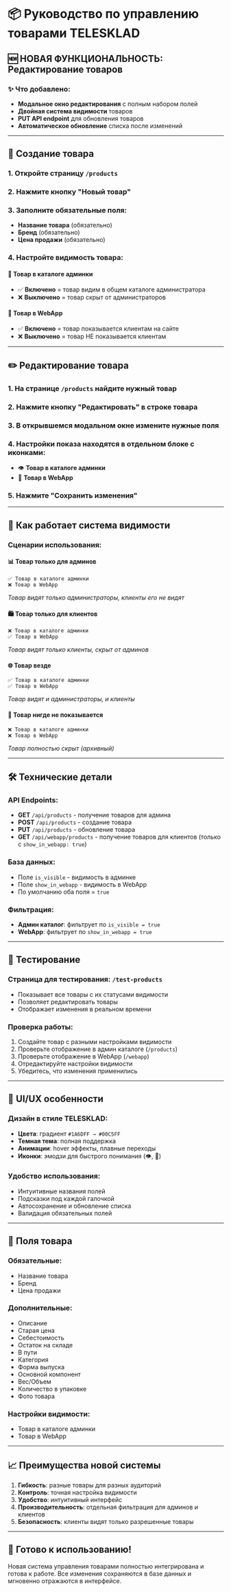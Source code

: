 # 📦 Руководство по управлению товарами TELESKLAD

## 🆕 НОВАЯ ФУНКЦИОНАЛЬНОСТЬ: Редактирование товаров

### ✨ Что добавлено:
- **Модальное окно редактирования** с полным набором полей
- **Двойная система видимости** товаров
- **PUT API endpoint** для обновления товаров
- **Автоматическое обновление** списка после изменений

---

## 🎯 Создание товара

### 1. Откройте страницу `/products`
### 2. Нажмите кнопку **"Новый товар"**
### 3. Заполните обязательные поля:
- **Название товара** (обязательно)
- **Бренд** (обязательно)
- **Цена продажи** (обязательно)

### 4. Настройте видимость товара:

#### 🔧 **Товар в каталоге админки**
- ✅ **Включено** = товар видим в общем каталоге администратора
- ❌ **Выключено** = товар скрыт от администраторов

#### 📱 **Товар в WebApp**
- ✅ **Включено** = товар показывается клиентам на сайте
- ❌ **Выключено** = товар НЕ показывается клиентам

---

## ✏️ Редактирование товара

### 1. На странице `/products` найдите нужный товар
### 2. Нажмите кнопку **"Редактировать"** в строке товара
### 3. В открывшемся модальном окне измените нужные поля
### 4. **Настройки показа** находятся в отдельном блоке с иконками:
   - 👁️ **Товар в каталоге админки**
   - 📱 **Товар в WebApp**
### 5. Нажмите **"Сохранить изменения"**

---

## 🔄 Как работает система видимости

### Сценарии использования:

#### 📊 **Товар только для админов**
```
✅ Товар в каталоге админки
❌ Товар в WebApp
```
*Товар видят только администраторы, клиенты его не видят*

#### 🛍️ **Товар только для клиентов**
```
❌ Товар в каталоге админки  
✅ Товар в WebApp
```
*Товар видят только клиенты, скрыт от админов*

#### 🌐 **Товар везде**
```
✅ Товар в каталоге админки
✅ Товар в WebApp
```
*Товар видят и администраторы, и клиенты*

#### 🚫 **Товар нигде не показывается**
```
❌ Товар в каталоге админки
❌ Товар в WebApp
```
*Товар полностью скрыт (архивный)*

---

## 🛠️ Технические детали

### API Endpoints:
- **GET** `/api/products` - получение товаров для админа
- **POST** `/api/products` - создание товара
- **PUT** `/api/products` - обновление товара
- **GET** `/api/webapp/products` - получение товаров для клиентов (только с `show_in_webapp: true`)

### База данных:
- Поле `is_visible` - видимость в админке
- Поле `show_in_webapp` - видимость в WebApp
- По умолчанию оба поля = `true`

### Фильтрация:
- **Админ каталог**: фильтрует по `is_visible = true`
- **WebApp**: фильтрует по `show_in_webapp = true`

---

## 🧪 Тестирование

### Страница для тестирования: `/test-products`
- Показывает все товары с их статусами видимости
- Позволяет редактировать товары
- Отображает изменения в реальном времени

### Проверка работы:
1. Создайте товар с разными настройками видимости
2. Проверьте отображение в админ каталоге (`/products`)
3. Проверьте отображение в WebApp (`/webapp`)
4. Отредактируйте настройки видимости
5. Убедитесь, что изменения применились

---

## 🎨 UI/UX особенности

### Дизайн в стиле TELESKLAD:
- **Цвета**: градиент `#1A6DFF → #00C5FF`
- **Темная тема**: полная поддержка
- **Анимации**: hover эффекты, плавные переходы
- **Иконки**: эмодзи для быстрого понимания (👁️, 📱)

### Удобство использования:
- Интуитивные названия полей
- Подсказки под каждой галочкой
- Автосохранение и обновление списка
- Валидация обязательных полей

---

## 🔧 Поля товара

### Обязательные:
- Название товара
- Бренд  
- Цена продажи

### Дополнительные:
- Описание
- Старая цена
- Себестоимость
- Остаток на складе
- В пути
- Категория
- Форма выпуска
- Основной компонент
- Вес/Объем
- Количество в упаковке
- Фото товара

### Настройки видимости:
- Товар в каталоге админки
- Товар в WebApp

---

## 📈 Преимущества новой системы

1. **Гибкость**: разные товары для разных аудиторий
2. **Контроль**: точная настройка видимости
3. **Удобство**: интуитивный интерфейс
4. **Производительность**: отдельная фильтрация для админов и клиентов
5. **Безопасность**: клиенты видят только разрешенные товары

---

## 🚀 Готово к использованию!

Новая система управления товарами полностью интегрирована и готова к работе. Все изменения сохраняются в базе данных и мгновенно отражаются в интерфейсе. 